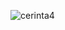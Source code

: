 ![cerinta4](https://user-images.githubusercontent.com/64086283/113576841-f187d000-9628-11eb-89a6-6e282c3d8253.png)

